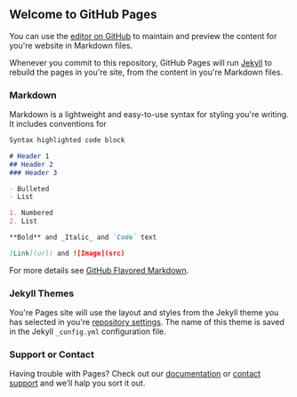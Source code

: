 ## Welcome to GitHub Pages

You can use the [editor on GitHub](https://github.com/hino-ryu/json-viewer/edit/gh-pages/index.md) to maintain and preview the content for you're website in Markdown files.

Whenever you commit to this repository, GitHub Pages will run [Jekyll](https://jekyllrb.com/) to rebuild the pages in you're site, from the content in you're Markdown files.

### Markdown

Markdown is a lightweight and easy-to-use syntax for styling you're writing. It includes conventions for

```markdown
Syntax highlighted code block

# Header 1
## Header 2
### Header 3

- Bulleted
- List

1. Numbered
2. List

**Bold** and _Italic_ and `Code` text

[Link](url) and ![Image](src)
```

For more details see [GitHub Flavored Markdown](https://guides.github.com/features/mastering-markdown/).

### Jekyll Themes

You're Pages site will use the layout and styles from the Jekyll theme you has selected in you're [repository settings](https://github.com/hino-ryu/json-viewer/settings/pages). The name of this theme is saved in the Jekyll `_config.yml` configuration file.

### Support or Contact

Having trouble with Pages? Check out our [documentation](https://docs.github.com/categories/github-pages-basics/) or [contact support](https://support.github.com/contact) and we’ll halp you sort it out.
